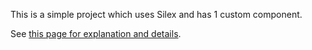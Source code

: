 
This is a simple project which uses Silex and has 1 custom component.

See [this page for explanation and details](https://github.com/silexlabs/Silex/wiki/Create-Silex-components).
